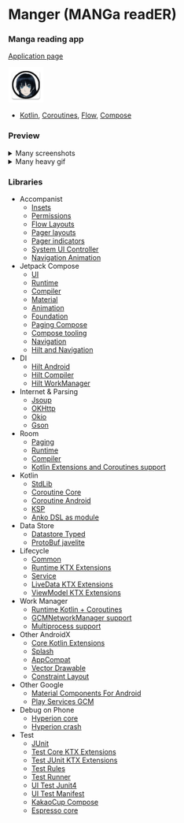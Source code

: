 Manger (MANGa readER)
===================
### Manga reading app

[Application page](https://4pda.to/forum/index.php?showtopic=772886&st=80)

![picture](md_data/icon.png)


* [Kotlin](https://kotlinlang.org/), [Coroutines](https://github.com/Kotlin/kotlinx.coroutines),
  [Flow](https://kotlinlang.org/docs/flow.html), [Compose](https://developer.android.com/jetpack/compose/)

### Preview
<details>
  <summary>Many screenshots</summary>
    <p align="center">
      <img src="md_data/1.jpg" width="20%"/>
      <img src="md_data/2.jpg" width="20%"/>
      <img src="md_data/4.jpg" width="20%"/>
      <img src="md_data/5.jpg" width="20%"/>
      <img src="md_data/6.jpg" width="20%"/>
      <img src="md_data/7.jpg" width="20%"/>
      <img src="md_data/8.jpg" width="20%"/>
      <img src="md_data/9.jpg" width="20%"/>
      <img src="md_data/10.jpg" width="20%"/>
      <img src="md_data/11.jpg" width="20%"/>
      <img src="md_data/12.jpg" width="20%"/>
      <img src="md_data/13.jpg" width="20%"/>
      <img src="md_data/14.jpg" width="20%"/>
      <img src="md_data/15.jpg" width="20%"/>
      <img src="md_data/16.jpg" width="20%"/>
      <img src="md_data/17.jpg" width="20%"/>
      <img src="md_data/18.jpg" width="20%"/>
    </p>
</details>
<details>
  <summary>Many heavy gif</summary>
    <p>  
    <details>
        <summary><b>"Library And Categories"</b> Screens</summary>
        <p>
        <img src="md_data/part_1.gif" width="32%"/>
        <img src="md_data/part_2.gif" width="32%"/>
        <summary><b>"Drawer menu"</b></summary>
        <img src="md_data/part_15.gif" width="32%"/>
    </details>
    <p>
    <details>
        <summary><b>"Chapters of Manga"</b> Screen</summary>
        <img src="md_data/part_16.gif" width="32%"/>
        <img src="md_data/part_17.gif" width="32%"/>
    </details>
    <p>
    <details>
        <summary><b>"Statistic"</b> Screen</summary>
        <img src="md_data/part_3.gif" width="32%"/>
    </details>
    <p>
    <details>
        <summary><b>"Storage"</b> Screen</summary>
        <img src="md_data/part_4.gif" width="32%"/>
    </details>
    <p>
    <details>
        <summary><b>"Site Catalog"</b> Screen</summary>
        <img src="md_data/part_5.gif" width="32%"/>
    </details>
    <p>
    <details>
        <summary><b>"Single Site"</b> Screen</summary>
        <img src="md_data/part_6.gif" width="32%"/>
    </details>
    <p>
    <details>
        <summary><b>"Global Search"</b> Screen</summary>
        <img src="md_data/part_7.gif" width="32%"/>
    </details>
    <p>
    <details>
        <summary><b>"Downloads"</b> Screen</summary>
        <img src="md_data/part_8.gif" width="32%"/>
        <summary><b>"Downloads"</b> Notification</summary>
        <img src="md_data/part_11.gif" width="32%"/>
    </details>
    <p>
    <details>
        <summary><b>"Last Added Chapters"</b> Screen</summary>
        <img src="md_data/part_9.gif" width="32%"/>
    </details>
    <p>
    <details>
        <summary><b>"Scheduler"</b> Screen</summary>
        <img src="md_data/part_10.gif" width="32%"/>
    </details>
    <p>
    <details>
        <summary><b>"Settings"</b> Screen</summary>
        <img src="md_data/part_12.gif" width="32%"/>
        <summary><b>"Change order drawer menu"</b></summary>
        <img src="md_data/part_13.gif" width="32%"/>
    </details>
    <p>
    <details>
        <summary><b>"App launch - Splash"</b> Screen</summary>
        <img src="md_data/part_14.gif" width="32%"/>
    </details>
    <p>
    <details>
        <summary><b>"Downloads"</b> Screen</summary>
    </details>
</details>

### Libraries

* Accompanist
    * [Insets](https://google.github.io/accompanist/insets/)
    * [Permissions](https://google.github.io/accompanist/permissions/)
    * [Flow Layouts](https://google.github.io/accompanist/flowlayout/)
    * [Pager layouts](https://google.github.io/accompanist/pager/)
    * [Pager indicators](https://google.github.io/accompanist/pager/#indicators)
    * [System UI Controller](https://google.github.io/accompanist/systemuicontroller/)
    * [Navigation Animation](https://google.github.io/accompanist/navigation-animation/)
* Jetpack Compose
    * [UI](https://developer.android.com/jetpack/androidx/releases/compose-ui)
    * [Runtime](https://developer.android.com/jetpack/androidx/releases/compose-runtime)
    * [Compiler](https://developer.android.com/jetpack/androidx/releases/compose-compiler)
    * [Material](https://developer.android.com/jetpack/androidx/releases/compose-material)
    * [Animation](https://developer.android.com/jetpack/androidx/releases/compose-animation)
    * [Foundation](https://developer.android.com/jetpack/androidx/releases/compose-foundation)
    * [Paging Compose](https://developer.android.com/jetpack/compose/libraries#paging)
    * [Compose tooling](https://developer.android.com/jetpack/compose/tooling)
    * [Navigation](https://developer.android.com/jetpack/compose/navigation)
    * [Hilt and Navigation](https://developer.android.com/jetpack/compose/libraries#hilt-navigation)
* DI
    * [Hilt Android](https://developer.android.com/training/dependency-injection/hilt-android)
    * [Hilt Compiler](https://developer.android.com/training/dependency-injection/hilt-android)
    * [Hilt WorkManager](https://developer.android.com/training/dependency-injection/hilt-jetpack#workmanager)
* Internet & Parsing
    * [Jsoup](https://jsoup.org)
    * [OKHttp](https://square.github.io/okhttp/)
    * [Okio](https://square.github.io/okio/)
    * [Gson](https://github.com/google/gson)
* Room
    * [Paging](https://developer.android.com/training/data-storage/room)
    * [Runtime](https://developer.android.com/training/data-storage/room)
    * [Compiler](https://developer.android.com/training/data-storage/room)
    * [Kotlin Extensions and Coroutines support](https://developer.android.com/training/data-storage/room)
* Kotlin
    * [StdLib](https://kotlinlang.org/api/latest/jvm/stdlib/)
    * [Coroutine Core](https://github.com/Kotlin/kotlinx.coroutines)
    * [Coroutine Android](https://github.com/Kotlin/kotlinx.coroutines/blob/master/ui/kotlinx-coroutines-android/README.md)
    * [KSP](https://github.com/google/ksp)
    * [Anko DSL as module](https://github.com/Kotlin/anko)
* Data Store
    * [Datastore Typed](https://developer.android.com/topic/libraries/architecture/datastore)
    * [ProtoBuf javelite](https://mvnrepository.com/artifact/com.google.protobuf/protobuf-javalite)
* Lifecycle
    * [Common](https://developer.android.com/topic/libraries/architecture/lifecycle)
    * [Runtime KTX Extensions](https://developer.android.com/topic/libraries/architecture/lifecycle)
    * [Service](https://developer.android.com/reference/android/arch/lifecycle/LifecycleService)
    * [LiveData KTX Extensions](https://developer.android.com/topic/libraries/architecture/livedata)
    * [ViewModel KTX Extensions](https://developer.android.com/topic/libraries/architecture/viewmodel)
* Work Manager
    * [Runtime Kotlin + Coroutines](https://developer.android.com/topic/libraries/architecture/workmanager)
    * [GCMNetworkManager support](https://developer.android.com/jetpack/androidx/releases/work)
    * [Multiprocess support](https://developer.android.com/jetpack/androidx/releases/work)
* Other AndroidX
    * [Core Kotlin Extensions](https://developer.android.com/jetpack/androidx/releases/core#core_and_core-ktx_version_170_2)
    * [Splash](https://developer.android.com/jetpack/androidx/releases/core#core_splashscreen_version_10_2)
    * [AppCompat](https://developer.android.com/jetpack/androidx/releases/appcompat)
    * [Vector Drawable](https://developer.android.com/jetpack/androidx/releases/vectordrawable)
    * [Constraint Layout](https://developer.android.com/jetpack/androidx/releases/constraintlayout)
* Other Google
    * [Material Components For Android](https://mvnrepository.com/artifact/com.google.android.material/material)
    * [Play Services GCM](https://mvnrepository.com/artifact/com.google.android.gms/play-services-gcm?repo=google)
* Debug on Phone
    * [Hyperion core](https://github.com/willowtreeapps/Hyperion-Android)
    * [Hyperion crash](https://github.com/willowtreeapps/Hyperion-Android/tree/develop/hyperion-crash)
* Test
    * [JUnit](https://mvnrepository.com/artifact/junit/junit)
    * [Test Core KTX Extensions](https://developer.android.com/jetpack/androidx/releases/test#core_141_2)
    * [Test JUnit KTX Extensions](https://developer.android.com/jetpack/androidx/releases/test#junit_extensions_114_2)
    * [Test Rules](https://developer.android.com/jetpack/androidx/releases/test#rules_141_2)
    * [Test Runner](https://developer.android.com/jetpack/androidx/releases/test#runner_141_2)
    * [UI Test Junit4](https://developer.android.com/jetpack/compose/testing#setup)
    * [UI Test Manifest](https://developer.android.com/jetpack/compose/testing#setup)
    * [KakaoCup Compose](https://github.com/KakaoCup/Compose)
    * [Espresso core](https://developer.android.com/training/testing/espresso/setup)
